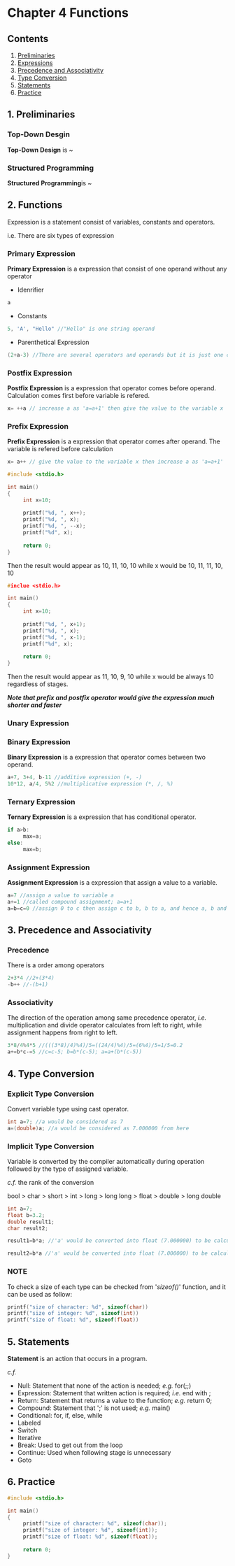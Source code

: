 # Chapter 4 Functions

## Contents
1. [Preliminaries](#1-preliminaries)
2. [Expressions](#2-expressions)
3. [Precedence and Associativity](#3-precedence-and-associativity)
4. [Type Conversion](#4-type-conversion)
5. [Statements](#5-statements)
6. [Practice](#6-practice)

## 1. Preliminaries
### Top-Down Desgin
**Top-Down Design** is ~

### Structured Programming
**Structured Programming**is ~

## 2. Functions

Expression is a statement consist of variables, constants and operators.

i.e. There are six types of expression

### Primary Expression

**Primary Expression** is a expression that consist of one operand without any operator

- Idenrifier
```c
a
```

- Constants
```c
5, 'A', "Hello" //"Hello" is one string operand
```

- Parenthetical Expression
```c
(2+a-3) //There are several operators and operands but it is just one componet with respect to the parenthesis
```

### Postfix Expression
**Postfix Expression** is a expression that operator comes before operand. Calculation comes first before variable is refered.

```c
x= ++a // increase a as 'a=a+1' then give the value to the variable x
```

### Prefix Expression
**Prefix Expression** is a expression that operator comes after operand. The variable is refered before calculation

```c
x= a++ // give the value to the variable x then increase a as 'a=a+1'
```

```c
#include <stdio.h>

int main()
{
     int x=10;
     
     printf("%d, ", x++);
     printf("%d, ", x);
     printf("%d, ", --x);
     printf("%d", x);
     
     return 0;
}
```

Then the result would appear as 10, 11, 10, 10 while x would be 10, 11, 11, 10, 10

```c
#inclue <stdio.h>

int main()
{
     int x=10;
     
     printf("%d, ", x+1);
     printf("%d, ", x);
     printf("%d, ", x-1);
     printf("%d", x);
     
     return 0;
}
```

Then the result would appear as 11, 10, 9, 10 while x would be always 10 regardless of stages.

**_Note that prefix and postfix operator would give the expression much shorter and faster_**

### Unary Expression

### Binary Expression
**Binary Expression** is a expression that operator comes between two operand.

```c
a+7, 3+4, b-11 //additive expression (+, -)
10*12, a/4, 5%2 //multiplicative expression (*, /, %)
```

### Ternary Expression
**Ternary Expression** is a expression that has conditional operator.

```c
if a>b:
     max=a;
else:
     max=b;
```

### Assignment Expression
**Assignment Expression** is a expression that assign a value to a variable.

```c
a=7 //assign a value to variable a
a+=1 //called compound assignment; a=a+1
a=b=c=0 //assign 0 to c then assign c to b, b to a, and hence a, b and c are all 0
```

## 3. Precedence and Associativity
### Precedence
There is a order among operators

```c
2+3*4 //2+(3*4)
-b++ //-(b+1)
```

### Associativity
The direction of the operation among same precedence operator, _i.e._ multiplication and divide operator calculates from left to right, while assignment happens from right to left.

```c
3*8/4%4*5 //(((3*8)/4)%4)/5=((24/4)%4)/5=(6%4)/5=1/5=0.2
a+=b*c-=5 //c=c-5; b=b*(c-5); a=a+(b*(c-5))
```

## 4. Type Conversion
### Explicit Type Conversion
Convert variable type using cast operator.

```c
int a=7; //a would be considered as 7
a=(double)a; //a would be considered as 7.000000 from here
```

### Implicit Type Conversion
Variable is converted by the compiler automatically during operation followed by the type of assigned variable.

_c.f._ the rank of the conversion

bool > char > short > int > long > long long > float > double > long double

```c
int a=7;
float b=3.2;
double result1;
char result2;

result1=b*a; //'a' would be converted into float (7.000000) to be calculated with 'b'; then a*b would be converted from float to double to assigned into 'result1' because the type of result is bigger than float

result2=b*a //'a' would be converted into float (7.000000) to be calculated with 'b'; then a*b would be converted from float to integer to assigned into 'result2' because the type of result is smaller than float then the decimals below 10^(-1) would be lost with its precision
```

### NOTE
To check a size of each type can be checked from '_sizeof()_' function, and it can be used as follow:

```c
printf("size of character: %d", sizeof(char))
printf("size of integer: %d", sizeof(int))
printf("size of float: %d", sizeof(float))
```

## 5. Statements
**Statement** is an action that occurs in a program.

_c.f._

- Null: Statement that none of the action is needed; _e.g._ for(;;)
- Expression: Statement that written action is required; _i.e._ end with ;
- Return: Statement that returns a value to the function; _e.g._ return 0;
- Compound: Statement that ';' is not used; _e.g._ main()
- Conditional: for, if, else, while
- Labeled
- Switch
- Iterative
- Break: Used to get out from the loop
- Continue: Used when following stage is unnecessary
- Goto


## 6. Practice
```c
#include <stdio.h>

int main()
{
     printf("size of character: %d", sizeof(char));
     printf("size of integer: %d", sizeof(int));
     printf("size of float: %d", sizeof(float));
     
     return 0;  
}
```
